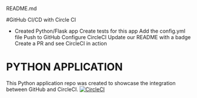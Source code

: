 README.md

#GitHub CI/CD with Circle CI
- Created Python/Flask app
Create tests for this app
Add the config.yml file
Push to GitHub
Configure CircleCI
Update our README with a badge
Create a PR and see CircleCI in action







# PYTHON APPLICATION
This Python application repo was created to showcase the integration between GitHub and CircleCI.
[![CircleCI](https://circleci.com/gh/NdagiStanley/python_app.svg?style=svg)](https://circleci.com/gh/NdagiStanley/python_app)

